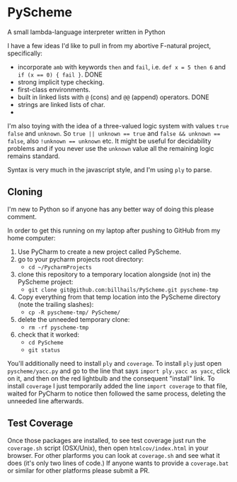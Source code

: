 # PyScheme

A small lambda-language interpreter written in Python

I have a few ideas I'd like to pull in from my abortive F-natural project,
specifically:

* incorporate `amb` with keywords `then` and `fail`, i.e. `def x = 5 then 6`
and `if (x == 0) { fail }`. DONE
* strong implicit type checking.
* first-class environments.
* built in linked lists with `@` (cons) and `@@` (append) operators. DONE
* strings are linked lists of char.
* 

I'm also toying with the idea of a three-valued logic
system with values `true` `false` and `unknown`. So `true || unknown == true`
and `false && unknown == false`, also `!unknown == unknown` etc.
It might be useful for decidability problems and if you never use the
`unknown` value all the remaining logic remains standard.

Syntax is very much in the javascript style, and I'm using `ply` to parse.

## Cloning

I'm new to Python so if anyone has any better way of doing this please comment.

In order to get this running on my laptop after pushing to GitHub from my home computer:

1. Use PyCharm to create a new project called PyScheme.
1. go to your pycharm projects root directory:
   * `cd ~/PycharmProjects`
1. clone this repository to a temporary location alongside (not in) the PyScheme project:
   * `git clone git@github.com:billhails/PyScheme.git pyscheme-tmp`
1. Copy everything from that temp location into the PyScheme directory (note the trailing slashes):
   * `cp -R pyscheme-tmp/ PyScheme/`
1. delete the unneeded temporary clone:
   * `rm -rf pyscheme-tmp`
1. check that it worked:
   * `cd PyScheme`
   * `git status`

You'll additionally need to install `ply` and `coverage`. To install `ply` just open `pyscheme/yacc.py` and go to the
line that says `import ply.yacc as yacc`, click on it, and then on the red lightbulb and the consequent "install" link.
To install `coverage` I just temporarily added the line `import coverage` to that file, waited for PyCharm to notice 
then followed the same process, deleting the unneeded line afterwards.

## Test Coverage

Once those packages are installed, to see test coverage just run the `coverage.sh` script (OSX/Unix), then open
`htmlcov/index.html` in your browser. For other plarforms you can look at `coverage.sh` and see what it does (it's only
two lines of code.) If anyone wants to provide a `coverage.bat` or similar for other platforms please submit a PR.